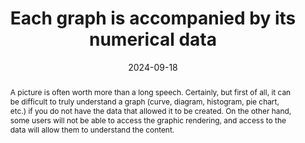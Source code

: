 ---
N: '12'
Rubrique: Contents
title: Each graph is accompanied by its numerical data
abstract: A picture is often worth more than a long speech. Certainly, but first of all, it can be difficult to truly understand a graph (curve, diagram, histogram, pie chart, etc.) if you do not have the data that allowed it to be created. On the other hand, some users will not be able to access the graphic rendering, and access to the data will allow them to understand the content.
categories: ["Images and media"]
agrege: O4012-E008
opquast: '4 012'
indiceebook: '8'
description: "Rule n° 008"
before: "007"
weight: "008"
after: "009"
actif: '1'
layout: rules
date: 2024-09-18
tags: ["Accessibility", ""]
objectif: ["Enable or improve the understanding of the graph.", "Facilitate data sharing.", "Improve the accessibility of content to people with disabilities. ", "Improve the way content is taken into account by search engines and indexing tools."]
Meo: ["For each graph representing numerical data (curve, diagram, histogram, pie chart, etc.):
<ul>
<li>Display in a structured way, in the immediate context of the graph, all the numerical data it represents, for example in the form of a data table.</li>
<li>Or provide in the immediate context of the graphic a link to content of the same type.
</li>
</ul>
"]
Controle: ["Check the presence, for each graph, of structured content indicating all the numerical data it represents, or of a link to a page providing them."]
Source: ["Opquast"]
Referentiel: [""]
Steps: ["Conception", "Editorial"]
---